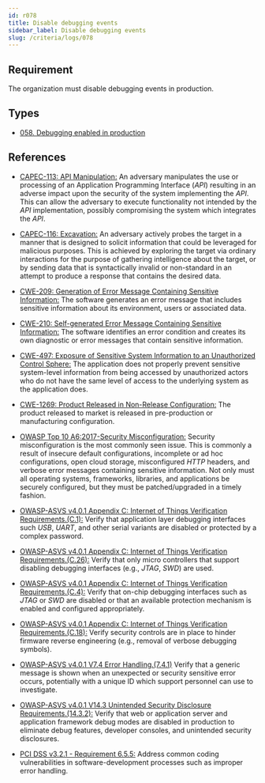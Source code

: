 ```yaml
---
id: r078
title: Disable debugging events
sidebar_label: Disable debugging events
slug: /criteria/logs/078
---
```


## Requirement

The organization
must disable debugging events in production.

## Types

- [058. Debugging enabled in production](/types/058)

## References

- [CAPEC-113: API Manipulation:](http://capec.mitre.org/data/definitions/113.html)
An adversary manipulates the use
or processing of an Application Programming Interface (*API*)
resulting in an adverse impact
upon the security of the system
implementing the *API*.
This can allow the adversary
to execute functionality not intended
by the *API* implementation,
possibly compromising the system
which integrates the *API*.

- [CAPEC-116: Excavation:](http://capec.mitre.org/data/definitions/116.html)
An adversary actively probes
the target in a manner
that is designed to solicit information
that could be leveraged
for malicious purposes.
This is achieved by exploring the target
via ordinary interactions
for the purpose of gathering intelligence
about the target,
or by sending data
that is syntactically invalid
or non-standard in an attempt
to produce a response
that contains the desired data.

- [CWE-209: Generation of Error Message Containing Sensitive Information:](https://cwe.mitre.org/data/definitions/209.html)
The software generates an error message
that includes sensitive information
about its environment,
users or associated data.

- [CWE-210: Self-generated Error Message Containing Sensitive Information:](https://cwe.mitre.org/data/definitions/210.html)
The software identifies an error condition
and creates its own diagnostic
or error messages
that contain sensitive information.

- [CWE-497: Exposure of Sensitive System Information to an Unauthorized Control Sphere:](https://cwe.mitre.org/data/definitions/497.html)
The application does not properly prevent
sensitive system-level information
from being accessed by unauthorized actors
who do not have the same level
of access to the underlying system
as the application does.

- [CWE-1269: Product Released in Non-Release Configuration:](https://cwe.mitre.org/data/definitions/1269.html)
The product released to market
is released in pre-production
or manufacturing configuration.

- [OWASP Top 10 A6:2017-Security Misconfiguration:](https://owasp.org/www-project-top-ten/OWASP_Top_Ten_2017/Top_10-2017_A6-Security_Misconfiguration)
Security misconfiguration
is the most commonly seen issue.
This is commonly a result
of insecure default configurations,
incomplete or ad hoc configurations,
open cloud storage,
misconfigured *HTTP* headers,
and verbose error messages
containing sensitive information.
Not only must all operating systems,
frameworks, libraries,
and applications be securely configured,
but they must be patched/upgraded
in a timely fashion.

- [OWASP-ASVS v4.0.1 Appendix C: Internet of Things Verification Requirements.(C.1):](https://owasp.org/www-pdf-archive/OWASP_Application_Security_Verification_Standard_4.0-en.pdf)
Verify that application layer
debugging interfaces such *USB*, *UART*,
and other serial variants
are disabled or protected
by a complex password.

- [OWASP-ASVS v4.0.1 Appendix C: Internet of Things Verification Requirements.(C.26):](https://owasp.org/www-pdf-archive/OWASP_Application_Security_Verification_Standard_4.0-en.pdf)
Verify that only micro controllers
that support disabling debugging interfaces
(e.g., *JTAG*, *SWD*) are used.

- [OWASP-ASVS v4.0.1 Appendix C: Internet of Things Verification Requirements.(C.4):](https://owasp.org/www-pdf-archive/OWASP_Application_Security_Verification_Standard_4.0-en.pdf)
Verify that on-chip debugging interfaces
such as *JTAG* or *SWD* are disabled
or that an available protection mechanism
is enabled and configured appropriately.

- [OWASP-ASVS v4.0.1 Appendix C: Internet of Things Verification Requirements.(C.18):](https://owasp.org/www-pdf-archive/OWASP_Application_Security_Verification_Standard_4.0-en.pdf)
Verify security controls
are in place to hinder firmware reverse engineering
(e.g., removal of verbose debugging symbols).

- [OWASP-ASVS v4.0.1 V7.4 Error Handling.(7.4.1)](https://owasp.org/www-pdf-archive/OWASP_Application_Security_Verification_Standard_4.0-en.pdf)
Verify that a generic message
is shown when an unexpected
or security sensitive error occurs,
potentially with a unique ID
which support personnel
can use to investigate.

- [OWASP-ASVS v4.0.1 V14.3 Unintended Security Disclosure Requirements.(14.3.2):](https://owasp.org/www-pdf-archive/OWASP_Application_Security_Verification_Standard_4.0-en.pdf)
Verify that web or application server
and application framework debug modes
are disabled in production
to eliminate debug features,
developer consoles,
and unintended security disclosures.

- [PCI DSS v3.2.1 - Requirement 6.5.5:](https://www.pcisecuritystandards.org/documents/PCI_DSS_v3-2-1.pdf)
Address common coding vulnerabilities
in software-development processes
such as improper error handling.
